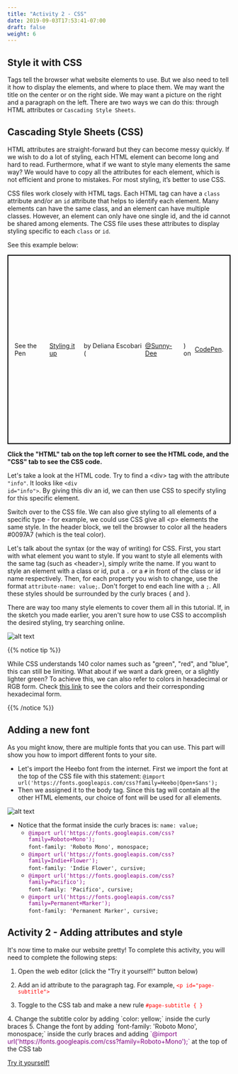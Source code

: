 ```yaml
---
title: "Activity 2 - CSS"
date: 2019-09-03T17:53:41-07:00
draft: false
weight: 6
---
```


## Style it with CSS

Tags tell the browser what website elements to use. But we also need to tell it how to display the elements, and where to place them. We may want the title on the center or on the right side. We may want a picture on the right and a paragraph on the left. There are two ways we can do this: through HTML attributes or `Cascading Style Sheets`.

## Cascading Style Sheets (CSS)

HTML attributes are straight-forward but they can become messy quickly. If we wish to do a lot of styling, each HTML element can become long and hard to read. Furthermore, what if we want to style many elements the same way? We would have to copy all the attributes for each element, which is not efficient and prone to mistakes. For most styling, it’s better to use CSS.

CSS files work closely with HTML tags. Each HTML tag can have a `class` attribute and/or an `id` attribute that helps to identify each element. Many elements can have the same class, and an element can have multiple classes. However, an element can only have one single id, and the id cannot be shared among elements. The CSS file uses these attributes to display styling specific to each `class` or `id`.

See this example below:
<p class="codepen" data-height="426" data-theme-id="dark" data-default-tab="css,result" data-user="Sunny-Dee" data-slug-hash="qgvpQE" style="height: 426px; box-sizing: border-box; display: flex; align-items: center; justify-content: center; border: 2px solid black; margin: 1em 0; padding: 1em;" data-pen-title="Styling it up"> See the Pen <a href="https://codepen.io/Sunny-Dee/pen/qgvpQE/"> Styling it up</a> by Deliana Escobari (<a href="https://codepen.io/Sunny-Dee">@Sunny-Dee</a>) on <a href="https://codepen.io">CodePen</a>.</p>
<script async src="//assets.codepen.io/assets/embed/ei.js"></script>
<b>Click the "HTML" tab on the top left corner to see the HTML code, and the "CSS" tab to see the CSS code.</b>

Let's take a look at the HTML code. Try to find a &lt;div&gt; tag with the attribute <code>"info"</code>. It looks like <code>&lt;div id="info"&gt;</code>. By giving this div an id, we can then use CSS to specify styling for this specific element.

Switch over to the CSS file. We can also give styling to all elements of a specific type - for example, we could use CSS give all &lt;p&gt; elements the same style. In the header block, we tell the browser to color all the headers #0097A7 (which is the teal color).

Let's talk about the syntax (or the way of writing) for CSS. First, you start with what element you want to style. If you want to style all elements with the same tag (such as &lt;header&gt;), simply write the name. If you want to style an element with a class or id, put a <code>.</code> or a <code>#</code> in front of the class or id name respectively. Then, for each property you wish to change, use the format <code>attribute-name: value;</code>. Don't forget to end each line with a <code>;</code>. All these styles should be surrounded by the curly braces { and }.

There are way too many style elements to cover them all in this tutorial. If, in the sketch you made earlier, you aren't sure how to use CSS to accomplish the desired styling, try searching online.

![alt text](../media/web-search.gif "gif of web searching css")

{{% notice tip %}}

While CSS understands 140 color names such as "green", "red", and "blue", this can still be limiting. What about if we want a dark green, or a slightly lighter green? To achieve this, we can also refer to colors in hexadecimal or RGB form. Check <a href="https://htmlcolorcodes.com/color-names/" target="_blank">this link</a> to see the colors and their corresponding hexadecimal form.

{{% /notice %}}

## Adding a new font

As you might know, there are multiple fonts that you can use. This part will show you how to import different fonts to your site.

- Let's import the Heebo font from the internet. First we import the font at the top of the CSS file with this statement:
`@import url('https://fonts.googleapis.com/css?family=Heebo|Open+Sans');`
- Then we assigned it to the body tag. Since this tag will contain all the other HTML elements, our choice of font will be used for all elements.

![alt text](../media/bodytag.PNG "body tag example")

- Notice that the format inside the curly braces is: `name: value;`
  - <span style="color:purple">`@import url('https://fonts.googleapis.com/css?family=Roboto+Mono');` </span><br> `font-family: 'Roboto Mono', monospace;`
  - <span style="color:purple"> `@import url('https://fonts.googleapis.com/css?family=Indie+Flower');`</span><br> `font-family: 'Indie Flower', cursive;`
  - <span style="color:purple">`@import url('https://fonts.googleapis.com/css?family=Pacifico');` </span><br> `font-family: 'Pacifico', cursive;`
  - <span style="color:purple">`@import url('https://fonts.googleapis.com/css?family=Permanent+Marker');`</span><br> `font-family: 'Permanent Marker', cursive;`

## Activity 2 - Adding attributes and style

It's now time to make our website pretty! To complete this activity, you will need to complete the following steps:

1. Open the web editor (click the "Try it yourself!" button below)
2. Add an id attribute to the paragraph tag. For example,
<font color="red">`<p id="page-subtitle">`</font>

3. Toggle to the CSS tab and make a new rule
<font color="red">`#page-subtitle
{
}`
</font>
4. Change the subtitle color by adding `color: yellow;` inside the curly braces
5. Change the font by adding `font-family: 'Roboto Mono', monospace;` inside the curly braces and adding <span style="color:purple">`@import url('https://fonts.googleapis.com/css?family=Roboto+Mono');`</span> at the top of the CSS tab
                            
<a class="my-2 mx-4 btn btn-info" href="https://codepen.io/Sunny-Dee/pen/qgvpQE" target="_blank">Try it yourself!</a>